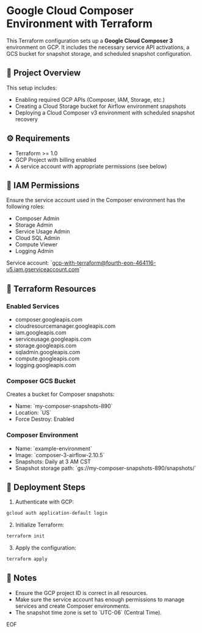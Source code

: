 # Google Cloud Composer Environment with Terraform

This Terraform configuration sets up a **Google Cloud Composer 3** environment on GCP. It includes the necessary service API activations, a GCS bucket for snapshot storage, and scheduled snapshot configuration.

## 📁 Project Overview

This setup includes:

- Enabling required GCP APIs (Composer, IAM, Storage, etc.)
- Creating a Cloud Storage bucket for Airflow environment snapshots
- Deploying a Cloud Composer v3 environment with scheduled snapshot recovery

## ⚙️ Requirements

- Terraform >= 1.0
- GCP Project with billing enabled
- A service account with appropriate permissions (see below)

## 🔑 IAM Permissions

Ensure the service account used in the Composer environment has the following roles:

- Composer Admin
- Storage Admin
- Service Usage Admin
- Cloud SQL Admin
- Compute Viewer
- Logging Admin

Service account:
\`gcp-with-terraform@fourth-eon-464116-u5.iam.gserviceaccount.com\`

## 🧱 Terraform Resources

### Enabled Services
- composer.googleapis.com
- cloudresourcemanager.googleapis.com
- iam.googleapis.com
- serviceusage.googleapis.com
- storage.googleapis.com
- sqladmin.googleapis.com
- compute.googleapis.com
- logging.googleapis.com

### Composer GCS Bucket
Creates a bucket for Composer snapshots:
- Name: \`my-composer-snapshots-890\`
- Location: \`US\`
- Force Destroy: Enabled

### Composer Environment
- Name: \`example-environment\`
- Image: \`composer-3-airflow-2.10.5\`
- Snapshots: Daily at 3 AM CST
- Snapshot storage path: \`gs://my-composer-snapshots-890/snapshots/\`

## 🚀 Deployment Steps

1. Authenticate with GCP:

```bash
gcloud auth application-default login
```

2. Initialize Terraform:

```bash
terraform init
```

3. Apply the configuration:

```bash
terraform apply
```

## 📎 Notes

- Ensure the GCP project ID is correct in all resources.
- Make sure the service account has enough permissions to manage services and create Composer environments.
- The snapshot time zone is set to \`UTC-06\` (Central Time).

EOF
